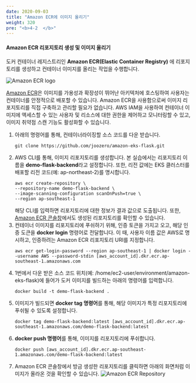 ```yaml
---
date: 2020-09-03
title: "Amazon ECR에 이미지 올리기"
weight: 320
pre: "<b>4-2  </b>"
---
```


#### Amazon ECR 리포지토리 생성 및 이미지 올리기
도커 컨테이너 레지스트리인 **Amazon ECR(Elastic Container Registry)** 에 리포지토리를 생성하고 컨테이너 이미지를 올리는 작업을 수행합니다. 

![Amazon ECR logo](/images/container_image/amazon-ecr-logo.png)

[Amazon ECR](https://docs.aws.amazon.com/AmazonECR/latest/userguide/what-is-ecr.html)은 이미지를 가용성과 확장성이 뛰어난 아키텍처에 호스팅하여 사용자는 컨테이너를 안정적으로 배포할 수 있습니다. Amazon ECR을 사용함으로써 이미지 리포지토리를 직접 구축하고 관리할 필요가 없습니다. AWS IAM을 사용하여 컨테이너 이미지에 액세스할 수 있는 사용자 및 리소스에 대한 권한을 제어하고 모니터링할 수 있고, 이미지 취약점 스캔 기능도 활성화할 수 있습니다.

1. 아래의 명령어를 통해, 컨테이너라이징할 소스 코드를 다운 받습니다.
    ```
    git clone https://github.com/joozero/amazon-eks-flask.git
    ```
2. AWS CLI를 통해, 이미지 리포지토리를 생성합니다. 본 실습에서는 리포지토리 이름을 **demo-flask-backend**라고 설정합니다. 또한, 리전 값에는 EKS 클러스터를 배포할 리전 코드(예: ap-northeast-2)를 명시합니다.
    ```
    aws ecr create-repository \
    --repository-name demo-flask-backend \
    --image-scanning-configuration scanOnPush=true \
    --region ap-southeast-1
    ```
    해당 CLI를 입력하면 리포지토리에 대한 정보가 결과 값으로 도출됩니다. 또한, [Amazon ECR 콘솔창](https://console.aws.amazon.com/ecr/home)에서도 생성된 리포지토리를 확인할 수 있습니다.
3. 컨테이너 이미지를 리포지토리에 푸쉬하기 위해, 인증 토큰을 가지고 오고, 해당 인증 도큰을 **docker login** 명령어로 전달합니다. 이 때, 사용자 이름 값은 AWS로 명시하고, 인증하려는 Amazon ECR 리포지토리 URI를 지정합니다.
    ```
    aws ecr get-login-password --region ap-southeast-1 | docker login --username AWS --password-stdin [aws_account_id].dkr.ecr.ap-southeast-1.amazonaws.com
    ```
4. 1번에서 다운 받은 소스 코드  위치(예: /home/ec2-user/environment/amazon-eks-flask)에 들어가 도커 이미지를 빌드하는 아래의 명령어를 입력합니다.
    ```
    docker build -t demo-flask-backend .
    ```
5. 이미지가 빌드되면 **docker tag 명령어**를 통해, 해당 이미지가 특정 리포지토리에 푸쉬될 수 있도록 설정합니다.
    ```
    docker tag demo-flask-backend:latest [aws_account_id].dkr.ecr.ap-southeast-1.amazonaws.com/demo-flask-backend:latest
    ```
6. **docker push 명령어**를 통해, 이미지를 리포지토리에 푸쉬합니다.
    ```
    docker push [aws_account_id].dkr.ecr.ap-southeast-1.amazonaws.com/demo-flask-backend:latest
    ```
7. Amazon ECR 콘솔창에서 방금 생성한 리포지토리를 클릭하면 아래의 화면처럼 이미지가 올라온 것을 확인할 수 있습니다.
    ![Amazon ECR Repository](/images/container_image/amazon-ecr-repository.png)
